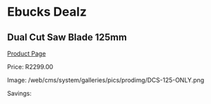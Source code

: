 
# Ebucks Dealz
## Dual Cut Saw Blade 125mm
[Product Page](https://www.ebucks.com/web/shop/productSelected.do?prodId=1198297951&catId=1235224419)

Price: R2299.00

Image: /web/cms/system/galleries/pics/prodimg/DCS-125-ONLY.png

Savings: 


	